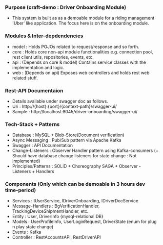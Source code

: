 ### Purpose (craft-demo : Driver Onboarding Module)  ###
- This system is built as as a demoable module for a riding management 'Uber' like application. The focus here is on the onboarding module. 

### Modules & Inter-depdendencies ###

- model : Holds POJOs related to request/response and so forth.
- core : Holds core non-api module functionalities e.g. connection pool, rest client utils, repositories, events, etc.
- api : (Depends on core & model) Contains service classes with the implementation and logic.
- web : (Depends on api) Exposes web controllers and holds rest web related stuff.

### Rest-API Documentaion ###
- Details available under swagger doc as follows.
- Uri : http://{host}:{port}/{context-path}/swagger-ui/
- Sample : http://localhost:8045/driver-onboarding/swagger-ui/

### Tech-Stack + Patterns ###
- Database : MySQL + Blob-Store(Document verification)
- Async Messaging : Pub/Sub pattern via Apache Kafka
- Swagger : API Documentation
- Change-Listeners : Observer Handler pattern using Kafka-consumers (+ Should have database change listeners for state change : Not implemented)
- Principles/Patterns : SOLID + Choreography SAGA + Observer - Listeners + Handlers

### Components (Only which can be demoable in 3 hours dev time-period) ###
- Services : IUserService, IDriverOnboarding, IDriverDocService
- Message-Handlers : BgVerificationHandler, TrackingDeviceShipmentHandler, etc.
- Entity : User, DriverInfo {mysql-relational DB}
- Models : UserProfileInfo, UserLoginRequest, DriverState (enum for plug n play state change) 
- Events : Kafka
- Controller : RestAccountsAPI, RestDriverAPI